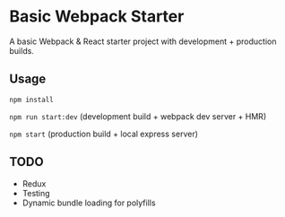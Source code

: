 # Basic Webpack Starter

A basic Webpack & React starter project with development + production builds.

## Usage

`npm install`

`npm run start:dev` (development build + webpack dev server + HMR)

`npm start` (production build + local express server)


## TODO

- Redux
- Testing
- Dynamic bundle loading for polyfills
